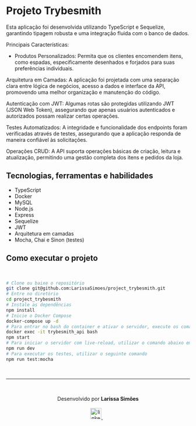 # Projeto Trybesmith

Esta aplicação foi desenvolvida utilizando TypeScript e Sequelize, garantindo tipagem robusta e uma integração fluida com o banco de dados.

Principais Características:
- Produtos Personalizados: Permita que os clientes encomendem itens, como espadas, especificamente desenhados e forjados para suas preferências individuais.

Arquitetura em Camadas: A aplicação foi projetada com uma separação clara entre lógica de negócios, acesso a dados e interface da API, promovendo uma melhor organização e manutenção do código.

Autenticação com JWT: Algumas rotas são protegidas utilizando JWT (JSON Web Token), assegurando que apenas usuários autenticados e autorizados possam realizar certas operações.

Testes Automatizados: A integridade e funcionalidade dos endpoints foram verificadas através de testes, assegurando que a aplicação responda de maneira confiável às solicitações.

Operações CRUD: A API suporta operações básicas de criação, leitura e atualização, permitindo uma gestão completa dos itens e pedidos da loja.

## Tecnologias, ferramentas e habilidades
- TypeScript
- Docker
- MySQL
- Node.js
- Express
- Sequelize
- JWT
- Arquitetura em camadas
- Mocha, Chai e Sinon (testes)

 ## Como executar o projeto

<br/>

```bash
# Clone ou baixe o repositório
git clone git@github.com:LarissaSimoes/project_trybesmith.git
# Entre no diretório
cd project_trybesmith
# Instale as dependências
npm install
# Inicie o Docker Compose
docker-compose up -d
# Para entrar no bash do container e ativar o servidor, execute os comandos abaixo no terminal em que o container foi ativado
docker exec -it trybesmith_api bash
npm start
# Para iniciar o servidor com live-reload, utilizar o comando abaixo em vez do npm start
npm run dev
# Para executar os testes, utilizar o seguinte comando
npm run test:mocha
```

<br /><hr /><br />

<p align='center'>
  Desenvolvido por <b>Larissa Simões</b>
  <br/><br/>

  <a href="https://www.linkedin.com/in/dev-larissa-carneiro-simoes/">
    <img alt="linkedIn" height="30px" src="https://i.imgur.com/TQRXxhT.png" />
  </a>
  &nbsp;&nbsp;
</p>
